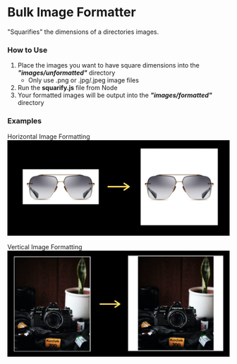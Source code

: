 # Bulk Image Formatter

"Squarifies" the dimensions of a directories images.

### How to Use

1. Place the images you want to have square dimensions into the _**"images/unformatted"**_ directory
   - Only use .png or .jpg/.jpeg image files
2. Run the **squarify.js** file from Node
3. Your formatted images will be output into the _**"images/formatted"**_ directory

### Examples

Horizontal Image Formatting
![](https://github.com/louisiaegerv/Project-Images/blob/master/Image-formatter-horizontal-demo.png?raw=true])

Vertical Image Formatting
![](https://github.com/louisiaegerv/Project-Images/blob/master/Image-formatter-vertical-demo.png?raw=true])
